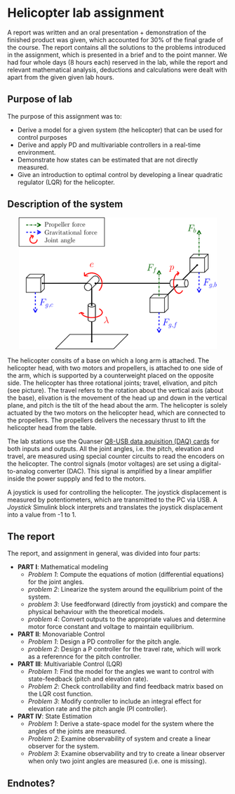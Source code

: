 # Helicopter lab assignment

A report was written and an oral presentation + demonstration of the finished product was given, which accounted for 30% of the final grade of the course. The report contains all the solutions to the problems introduced in the assignment, which is presented in a brief and to the point manner. We had four whole days (8 hours each) reserved in the lab, while the report and relevant mathematical analysis, deductions and calculations were dealt with apart from the given given lab hours. 

## Purpose of lab
The purpose of this assignment was to:
* Derive a model for a given system (the helicopter) that can be used for control purposes
* Derive and apply PD and multivariable controllers in a real-time environment.
* Demonstrate how states can be estimated that are not directly measured.
* Give an introduction to optimal control by developing a linear quadratic regulator (LQR) for the helicopter.

## Description of the system

<p align="center">
<img src="https://github.com/evenlwanvik-student/Linsys/blob/master/helicopter_lab/helicopter_forces.png" alt="Model that shows the forces and joint angles of the helicopter" height="300">
</p>


The helicopter consits of a base on which a long arm is attached. The helicopter head, with two motors and propellers, is attached to one side of the arm, which is supported by a counterweight placed on the opposite side. The helicopter has three rotational joints; travel, elivation, and pitch (see picture). The travel refers to the rotation about the vertical axis (about the base), elivation is the movement of the head up and down in the vertical plane, and pitch is the tilt of the head about the arm. The helicopter is solely actuated by the two motors on the helicopter head, which are connected to the propellers. The propellers delivers the necessary thrust to lift the helicopter head from the table.

The lab stations use the Quanser [Q8-USB data aquisition (DAQ) cards](https://www.quanser.com/products/q8-usb-data-acquisition-device/) for both inputs and outputs. All the joint angles, i.e. the pitch, elevation and travel, are measured using special counter circuits to read the encoders on the helicopter. The control signals (motor voltages) are set using a digital-to-analog converter (DAC). This signal is amplified by a linear amplifier inside the power suppply and fed to the motors.

A joystick is used for controlling the helicopter. The joystick displacement is measured by potentiometers, which are transmitted to the PC via USB. A *Joystick* Simulink block interprets and translates the joystick displacement into a value from -1 to 1.

## The report

The report, and assignment in general, was divided into four parts:
* **PART I**: Mathematical modeling
  - *Problem 1*: Compute the equations of motion (differential equations) for the joint angles.
  - *problem 2*: Linearize the system around the equilibrium point of the system.
  - *problem 3*: Use feedforward (directly from joystick) and compare the physical behaviour with the theoretical models.
  - *problem 4*: Convert outputs to the appropriate values and determine motor force constant and voltage to maintain equilibrium.
* **PART II**: Monovariable Control
  - *Problem 1*: Design a PD controller for the pitch angle.
  - *problem 2*: Design a P controller for the travel rate, which will work as a referennce for the pitch controller. 
* **PART III**: Multivariable Control (LQR)
  - *Problem 1*: Find the model for the angles we want to control with state-feedback (pitch and elevation rate).
  - *Problem 2*: Check controllability and find feedback matrix based on the LQR cost function.
  - *Problem 3*: Modify controller to include an integral effect for elevation rate and the pitch angle (PI controller).
* **PART IV**: State Estimation
  - *Problem 1*: Derive a state-space model for the system where the angles of the joints are measured.
  - *Problem 2*: Examine observability of system and create a linear observer for the system.
  - *Problem 3*: Examine observability and try to create a linear observer when only two joint angles are measured (i.e. one is missing).

## Endnotes?
